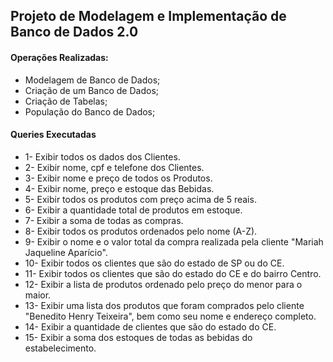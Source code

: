 ## Projeto de Modelagem e Implementação de Banco de Dados 2.0

#### Operações Realizadas:

- Modelagem de Banco de Dados;
- Criação de um Banco de Dados;
- Criação de Tabelas;
- População do Banco de Dados;

#### Queries Executadas

- 1- Exibir todos os dados dos Clientes.
- 2- Exibir nome, cpf e telefone dos Clientes.
- 3- Exibir nome e preço de todos os Produtos.
- 4- Exibir nome, preço e estoque das Bebidas.
- 5- Exibir todos os produtos com preço acima de 5 reais.
- 6- Exibir a quantidade total de produtos em estoque.
- 7- Exibir a soma de todas as compras.
- 8- Exibir todos os produtos ordenados pelo nome (A-Z).
- 9- Exibir o nome e o valor total da compra realizada pela cliente "Mariah Jaqueline Aparício".
- 10- Exibir todos os clientes que são do estado de SP ou do CE.
- 11- Exibir todos os clientes que são do estado do CE e do bairro Centro.
- 12- Exibir a lista de produtos ordenado pelo preço do menor para o maior.
- 13- Exibir uma lista dos produtos que foram comprados pelo cliente "Benedito Henry Teixeira", bem como seu nome e endereço completo.
- 14- Exibir a quantidade de clientes que são do estado do CE.
- 15- Exibir a soma dos estoques de todas as bebidas do estabelecimento.
